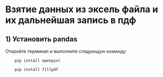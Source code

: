 # Взятие данных из эксель файла и их дальнейшая запись в пдф
## 1) Установить pandas
Откройте терминал и выполните следующую команду:  
```
    pip install openpyxl
```
```
    pip install fillpdf
```

